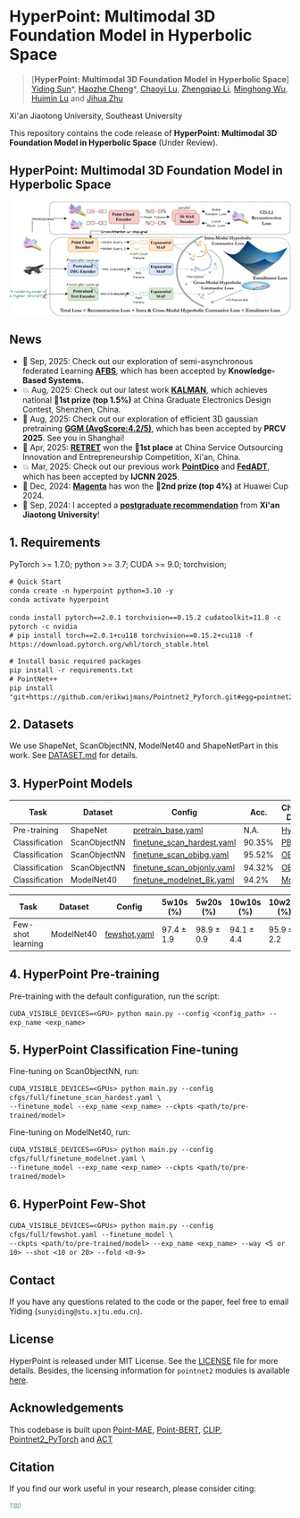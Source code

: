 # HyperPoint: Multimodal 3D Foundation Model in Hyperbolic Space
> [**HyperPoint: Multimodal 3D Foundation Model in Hyperbolic Space**]<br>
> [Yiding Sun](https://github.com/Issac-Sun)\*, [Haozhe Cheng]()\*, [Chaoyi Lu](), [Zhengqiao Li](), [Minghong Wu](), [Huimin Lu]() and [Jihua Zhu]() <br>

Xi'an Jiaotong University, Southeast University

This repository contains the code release of **HyperPoint: Multimodal 3D Foundation Model in Hyperbolic Space** (Under Review).

## HyperPoint: Multimodal 3D Foundation Model in Hyperbolic Space

<div  align="center">    
 <img src="./figure/image.png" width = "1100"  align=center />
</div>

## News
- 📌 Sep, 2025: Check out our exploration of semi-asynchronous federated Learning [**AFBS**](), which has been accepted by **Knowledge-Based Systems.**
- 💥 Aug, 2025: Check out our latest work [**KALMAN**](https://mp.weixin.qq.com/s/qe5bYGUxX14w0_ukhV4Z4Q?scene=1&click_id=2), which achieves national 🥇**1st prize (top 1.5%)** at China Graduate Electronics Design Contest, Shenzhen, China.
- 📌 Aug, 2025: Check out our exploration of efficient 3D gaussian pretraining [**GGM (AvgScore:4.2/5)**](https://github.com/Issac-Sun/GGM), which has been accepted by **PRCV 2025**. See you in Shanghai!
- 🎉 Apr, 2025: [**RETRET**](http://www.fwwb.org.cn/news/show/528) won the 🥇**1st place** at China Service Outsourcing Innovation and Entrepreneurship Competition, Xi'an, China.
- 💥 Mar, 2025: Check out our previous work [**PointDico**](https://github.com/Issac-Sun/PointDico) and [**FedADT**](), which has been accepted by **IJCNN 2025**.
- 🍾 Dec, 2024: [**Magenta**](https://news.xjtu.edu.cn/info/1003/217972.htm) has won the 🥈**2nd prize (top 4%)** at Huawei Cup 2024.
- 🎉 Sep, 2024: I accepted a [**postgraduate recommendation**]() from **Xi'an Jiaotong University**!

## 1. Requirements
PyTorch >= 1.7.0;
python >= 3.7;
CUDA >= 9.0;
torchvision;

```
# Quick Start
conda create -n hyperpoint python=3.10 -y
conda activate hyperpoint

conda install pytorch==2.0.1 torchvision==0.15.2 cudatoolkit=11.8 -c pytorch -c nvidia
# pip install torch==2.0.1+cu118 torchvision==0.15.2+cu118 -f https://download.pytorch.org/whl/torch_stable.html
```

```
# Install basic required packages
pip install -r requirements.txt
# PointNet++
pip install "git+https://github.com/erikwijmans/Pointnet2_PyTorch.git#egg=pointnet2_ops&subdirectory=pointnet2_ops_lib"
```

## 2. Datasets

We use ShapeNet, ScanObjectNN, ModelNet40 and ShapeNetPart in this work. See [DATASET.md](./DATASET.md) for details.

## 3. HyperPoint Models
| Task              | Dataset        | Config                                                               | Acc.       | Checkpoints Download                                                                                     |
|-------------------|----------------|----------------------------------------------------------------------|------------|----------------------------------------------------------------------------------------------------------|
| Pre-training      | ShapeNet       | [pretrain_base.yaml](cfgs/pretrain/base.yaml)                        | N.A.       | [HyperPoint](https://pan.baidu.com/s/1nXwJwkTwY-VITPLF136A1g?pwd=g3b9)           |
| Classification    | ScanObjectNN   | [finetune_scan_hardest.yaml](./cfgs/full/finetune_scan_hardest.yaml) | 90.35%     | [PB_T50_RS](https://pan.baidu.com/s/1drTXo7XmyFfv0HoGFpV8oA?pwd=5pvn)       |
| Classification    | ScanObjectNN   | [finetune_scan_objbg.yaml](./cfgs/full/finetune_scan_objbg.yaml)     | 95.52%     | [OBJ_BG](https://drive.google.com/file/d/1qjohpaTCl-DzHaIv6Ilq0sLAGG2H3Z9I/view?usp=share_link)          |
| Classification    | ScanObjectNN   | [finetune_scan_objonly.yaml](./cfgs/full/finetune_scan_objonly.yaml) | 94.32%     | [OBJ_ONLY](https://pan.baidu.com/s/13p1HXberVTa4qcw-iCaSpw?pwd=mah8)        |
| Classification    | ModelNet40| [finetune_modelnet_8k.yaml](./cfgs/full/finetune_modelnet_8k.yaml)   | 94.2%      | [ModelNet](https://pan.baidu.com/s/1UQvj38snlhLB1uLc6EwPWA?pwd=qt4w)     |


| Task              | Dataset    | Config                                   | 5w10s (%)  | 5w20s (%)  | 10w10s (%) | 10w20s (%) | Download                                                                                       |
|-------------------|------------|------------------------------------------|------------|------------|------------|------------|------------------------------------------------------------------------------------------------|
| Few-shot learning | ModelNet40 | [fewshot.yaml](./cfgs/full/fewshot.yaml) | 97.4 ± 1.9 | 98.9 ± 0.9 | 94.1 ± 4.4 | 95.9 ± 2.2 | [HyperPoint](https://pan.baidu.com/s/1nXwJwkTwY-VITPLF136A1g?pwd=g3b9) |

## 4. HyperPoint Pre-training
Pre-training with the default configuration, run the script:
```
CUDA_VISIBLE_DEVICES=<GPU> python main.py --config <config_path> --exp_name <exp_name>
```
## 5. HyperPoint Classification Fine-tuning
Fine-tuning on ScanObjectNN, run:
```
CUDA_VISIBLE_DEVICES=<GPUs> python main.py --config cfgs/full/finetune_scan_hardest.yaml \
--finetune_model --exp_name <exp_name> --ckpts <path/to/pre-trained/model>
```
Fine-tuning on ModelNet40, run:
```
CUDA_VISIBLE_DEVICES=<GPUs> python main.py --config cfgs/full/finetune_modelnet.yaml \
--finetune_model --exp_name <exp_name> --ckpts <path/to/pre-trained/model>
```
## 6. HyperPoint Few-Shot
```
CUDA_VISIBLE_DEVICES=<GPUs> python main.py --config cfgs/full/fewshot.yaml --finetune_model \
--ckpts <path/to/pre-trained/model> --exp_name <exp_name> --way <5 or 10> --shot <10 or 20> --fold <0-9>
```
## Contact

If you have any questions related to the code or the paper, feel free to email Yiding (`sunyiding@stu.xjtu.edu.cn`). 

## License

HyperPoint is released under MIT License. See the [LICENSE](./LICENSE) file for more details. Besides, the licensing information for `pointnet2` modules is available [here](https://github.com/erikwijmans/Pointnet2_PyTorch/blob/master/UNLICENSE).

## Acknowledgements

This codebase is built upon [Point-MAE](https://github.com/Pang-Yatian/Point-MAE), [Point-BERT](https://github.com/lulutang0608/Point-BERT), [CLIP](https://github.com/openai/CLIP), [Pointnet2_PyTorch](https://github.com/erikwijmans/Pointnet2_PyTorch) and [ACT](https://github.com/RunpeiDong/ACT)

## Citation

If you find our work useful in your research, please consider citing:

```bibtex
TBD
```

